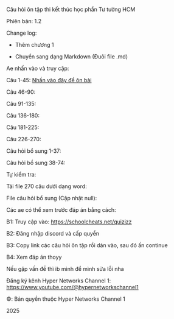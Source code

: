 Câu hỏi ôn tập thi kết thúc học phần Tư tưởng HCM

Phiên bản: 1.2

Change log: 

- Thêm chương 1

- Chuyển sang dạng Markdown (Đuôi file .md)

Ae nhấn vào và truy cập:

Câu 1-45: [Nhấn vào đây để ôn bài]( https://quizizz.com/join?gc=30936052)

Câu 46-90: 

Câu 91-135: 

Câu 136-180: 

Câu 181-225: 

Câu 226-270: 

Câu hỏi bổ sung 1-37:

Câu hỏi bổ sung 38-74:

Tự kiểm tra: 

Tải file 270 câu dưới dạng word:

File câu hỏi bổ sung (Cập nhật null): 

Các ae có thể xem trước đáp án bằng cách:

B1: Truy cập vào: https://schoolcheats.net/quizizz

B2: Đăng nhập discord và cấp quyền

B3: Copy link các câu hỏi ôn tập rồi dán vào, sau đó ấn continue

B4: Xem đáp án thoyy

Nếu gặp vấn đề thì ib mình để mình sửa lỗi nha

Đăng ký kênh Hyper Networks Channel 1: https://www.youtube.com/@hypernetworkschannel1

©: Bản quyền thuộc Hyper Networks Channel 1

2025


